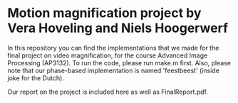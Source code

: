 # Motion magnification project by Vera Hoveling and Niels Hoogerwerf

In this repository you can find the implementations that we made for the final project on video magnification, for the course Advanced Image Processing (AP3132). To run the code, please run make.m first. Also, please note that our phase-based implementation is named 'feestbeest' (inside joke for the Dutch).

Our report on the project is included here as well as FinalReport.pdf.
